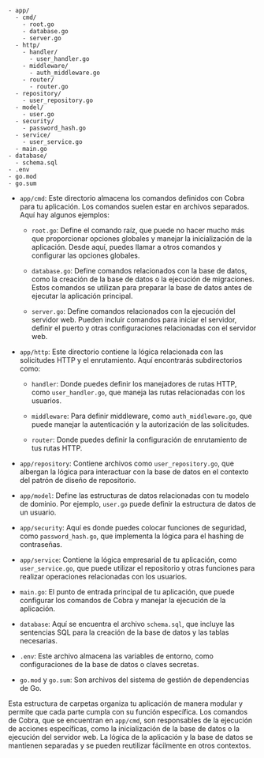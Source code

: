```
- app/
  - cmd/
    - root.go
    - database.go
    - server.go
  - http/
    - handler/
      - user_handler.go
    - middleware/
      - auth_middleware.go
    - router/
      - router.go
  - repository/
    - user_repository.go
  - model/
    - user.go
  - security/
    - password_hash.go
  - service/
    - user_service.go
  - main.go
- database/
  - schema.sql
- .env
- go.mod
- go.sum
```

- `app/cmd`: Este directorio almacena los comandos definidos con Cobra para tu aplicación. Los comandos suelen estar en archivos separados. Aquí hay algunos ejemplos:

	- `root.go`: Define el comando raíz, que puede no hacer mucho más que proporcionar opciones globales y manejar la inicialización de la aplicación. Desde aquí, puedes llamar a otros comandos y configurar las opciones globales.

	- `database.go`: Define comandos relacionados con la base de datos, como la creación de la base de datos o la ejecución de migraciones. Estos comandos se utilizan para preparar la base de datos antes de ejecutar la aplicación principal.

	- `server.go`: Define comandos relacionados con la ejecución del servidor web. Pueden incluir comandos para iniciar el servidor, definir el puerto y otras configuraciones relacionadas con el servidor web.

- `app/http`: Este directorio contiene la lógica relacionada con las solicitudes HTTP y el enrutamiento. Aquí encontrarás subdirectorios como:

	- `handler`: Donde puedes definir los manejadores de rutas HTTP, como `user_handler.go`, que maneja las rutas relacionadas con los usuarios.

	- `middleware`: Para definir middleware, como `auth_middleware.go`, que puede manejar la autenticación y la autorización de las solicitudes.

	- `router`: Donde puedes definir la configuración de enrutamiento de tus rutas HTTP.

- `app/repository`: Contiene archivos como `user_repository.go`, que albergan la lógica para interactuar con la base de datos en el contexto del patrón de diseño de repositorio.

- `app/model`: Define las estructuras de datos relacionadas con tu modelo de dominio. Por ejemplo, `user.go` puede definir la estructura de datos de un usuario.

- `app/security`: Aquí es donde puedes colocar funciones de seguridad, como `password_hash.go`, que implementa la lógica para el hashing de contraseñas.

- `app/service`: Contiene la lógica empresarial de tu aplicación, como `user_service.go`, que puede utilizar el repositorio y otras funciones para realizar operaciones relacionadas con los usuarios.

- `main.go`: El punto de entrada principal de tu aplicación, que puede configurar los comandos de Cobra y manejar la ejecución de la aplicación.

- `database`: Aquí se encuentra el archivo `schema.sql`, que incluye las sentencias SQL para la creación de la base de datos y las tablas necesarias.

- `.env`: Este archivo almacena las variables de entorno, como configuraciones de la base de datos o claves secretas.

- `go.mod` y `go.sum`: Son archivos del sistema de gestión de dependencias de Go.

Esta estructura de carpetas organiza tu aplicación de manera modular y permite que cada parte cumpla con su función específica. Los comandos de Cobra, que se encuentran en `app/cmd`, son responsables de la ejecución de acciones específicas, como la inicialización de la base de datos o la ejecución del servidor web. La lógica de la aplicación y la base de datos se mantienen separadas y se pueden reutilizar fácilmente en otros contextos.